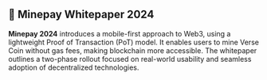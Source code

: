 ## 📄 Minepay Whitepaper 2024

**Minepay 2024** introduces a mobile-first approach to Web3, using a lightweight Proof of Transaction (PoT) model. It enables users to mine Verse Coin without gas fees, making blockchain more accessible. The whitepaper outlines a two-phase rollout focused on real-world usability and seamless adoption of decentralized technologies.
